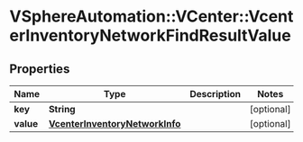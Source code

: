 # VSphereAutomation::VCenter::VcenterInventoryNetworkFindResultValue

## Properties
Name | Type | Description | Notes
------------ | ------------- | ------------- | -------------
**key** | **String** |  | [optional] 
**value** | [**VcenterInventoryNetworkInfo**](VcenterInventoryNetworkInfo.md) |  | [optional] 


